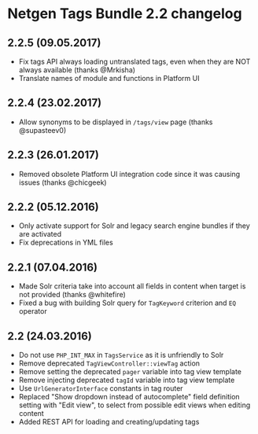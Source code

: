 Netgen Tags Bundle 2.2 changelog
================================

2.2.5 (09.05.2017)
------------------

* Fix tags API always loading untranslated tags, even when they are NOT always available (thanks @Mrkisha)
* Translate names of module and functions in Platform UI

2.2.4 (23.02.2017)
------------------

* Allow synonyms to be displayed in `/tags/view` page (thanks @supasteev0)

2.2.3 (26.01.2017)
------------------

* Removed obsolete Platform UI integration code since it was causing issues (thanks @chicgeek)

2.2.2 (05.12.2016)
------------------

* Only activate support for Solr and legacy search engine bundles if they are activated
* Fix deprecations in YML files

2.2.1 (07.04.2016)
------------------

* Made Solr criteria take into account all fields in content when target is not provided (thanks @whitefire)
* Fixed a bug with building Solr query for `TagKeyword` criterion and `EQ` operator

2.2 (24.03.2016)
----------------

* Do not use `PHP_INT_MAX` in `TagsService` as it is unfriendly to Solr
* Remove deprecated `TagViewController::viewTag` action
* Remove setting the deprecated `pager` variable into tag view template
* Remove injecting deprecated `tagId` variable into tag view template
* Use `UrlGeneratorInterface` constants in tag router
* Replaced "Show dropdown instead of autocomplete" field definition setting with "Edit view", to select from possible edit views when editing content
* Added REST API for loading and creating/updating tags

